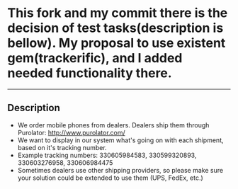 # This fork and my commit there is the decision of test tasks(description is bellow). My proposal to use existent gem(trackerific), and I added needed functionality there.
______________________

## Description
* We order mobile phones from dealers. Dealers ship them through Purolator:
http://www.purolator.com/
* We want to display in our system what's going on with each shipment, based on it's tracking number.
* Example tracking numbers: 330605984583, 330599320893, 330603276958, 330606984475
* Sometimes dealers use other shipping providers, so please make sure your solution could be extended to use them (UPS, FedEx, etc.)
